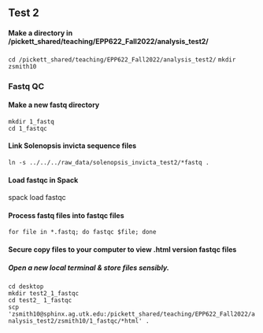 ## Test 2


#### Make a directory in /pickett_shared/teaching/EPP622_Fall2022/analysis_test2/
``` cd /pickett_shared/teaching/EPP622_Fall2022/analysis_test2/ ```
``` mkdir zsmith10 ```

### Fastq QC
#### Make a new fastq directory
``` mkdir 1_fastq ``` \
``` cd 1_fastqc ```

#### Link Solenopsis invicta sequence files
``` ln -s ../../../raw_data/solenopsis_invicta_test2/*fastq . ```

#### Load fastqc in Spack
spack load fastqc

#### Process fastq files into fastqc files
``` for file in *.fastq; do fastqc $file; done ```

#### Secure copy files to your computer to view .html version fastqc files
##### Open a new local terminal & store files sensibly.
``` cd desktop ``` \
``` mkdir test2_1_fastqc ``` \
``` cd test2_ 1_fastqc ``` \
``` scp 'zsmith10@sphinx.ag.utk.edu:/pickett_shared/teaching/EPP622_Fall2022/analysis_test2/zsmith10/1_fastqc/*html' . ```
